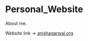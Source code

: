 # Personal_Website
About me.

Website link -> <a href="http:\\anishagarwal.org">anishagarwal.org</a>
